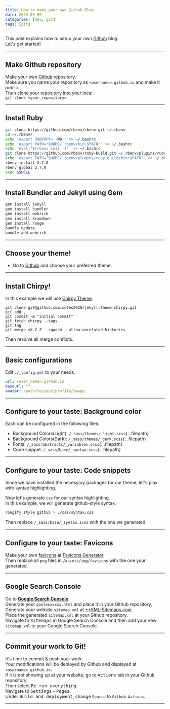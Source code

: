 ```yaml
---
title: How to make your own Github Blog.
date: 2025-03-09
categories: [dev, git]
tags: [git]
---
```


This post explains how to setup your own [Github](https://github.com) blog.  
Let's get started!  

-------------
## Make Github repository
Make your own [Github](https://github.com) repository.  
Make sure you name your repository as `<username>.github.io` and make it public.  
Then clone your repository into your local.  
`git clone <your_repository>`

---------------------
## Install Ruby
```bash
git clone https://github.com/rbenv/rbenv.git ~/.rbenv
cd ~/.rbenv/
echo 'export RUBYOPT='-W0'' >> ~/.bashrc
echo 'export PATH="$HOME/.rbenv/bin:$PATH"' >> ~/.bashrc
echo 'eval "$(rbenv init -)"' >> ~/.bashrc
git clone https://github.com/rbenv/ruby-build.git ~/.rbenv/plugins/ruby-build
echo 'export PATH="$HOME/.rbenv/plugins/ruby-build/bin:$PATH"' >> ~/.bashrc
rbenv install 2.7.0
rbenv global 2.7.0
exec $SHELL
```
---------------------
## Install Bundler and Jekyll using Gem
```bash
gem install jekyll
gem install bundler 
gem install webrick
gem install kramdown
gem install rouge
bundle update
bundle add webrick
```
---------------------

## Choose your theme!
- Go to [Github](https://github.com/topics/jekyll-theme) and choose your preferred theme.

---------------------

## Install Chirpy!
In this example we will use [Chirpy Theme](https://github.com/cotes2020/jekyll-theme-chirp). 

```git
git clone git@github.com:cotes2020/jekyll-theme-chirpy.git
git add .
git commit -m "initial commit"
git fetch chirpy --tags
git tag
git merge vX.Y.Z --squash --allow-unrelated-histories
```
Then resolve all merge conflicts.

---------------------
## Basic configurations
Edit `./_config.yml` to your needs.  
```yml
url: <user_name>.github.io
baseurl: ""
avatar: /path/to/your/profile/image
```
---------------------
## Configure to your taste: Background color
Each can be configured in the following files:
- Background Colors(Light): `/_sass/themes/_light.scss`{: .filepath}
- Background Colors(Dark): `/_sass/themes/_dark.scss`{: .filepath}
- Fonts: `/_sass/abstracts/_variables.scss`{: .filepath}
- Code snippet: `/_sass/base/_syntax.scss`{: .filepath}

---------------------
## Configure to your taste: Code snippets

Since we have installed the necessary packages for our theme, let's play with syntax highlighting.

Now let's generate `css` for our syntax highlighting.  
In this example, we will generate github-style syntax.  
```bash
rougify style github > ./css/syntax.css
```
Then replace `/_sass/base/_syntax.scss` with the one we generated.

---------------------
## Configure to your taste: Favicons
Make your own [favicons](https://www.favicon-generator.org/about/) at [Favicons Generator](https://www.favicon-generator.org/).  
Then replace all `png` files in `/assets/img/favicons` with the one your generated.

---------------------
## Google Search Console
Go to [**Google Search Console**](https://search.google.com/search-console/about).  
Generate your `goolexxxxxx.html` and place it in your Github repository.  
Generate your website `sitemap.xml` at [**XML-Sitemaps.com](https://xml-sitemaps.com).  
Place the generated `sitemap.xml` at your Github repository.  
Navigate to <kbd>Sitemaps</kbd> in Google Search Console and then add your new `sitemap.xml` to your Google Search Console.

---------------------
## Commit your work to Git!
It's time to commit & push your work.  
Your modifications will be deployed by Github and displayed at `<username>.github.io`.  
If it is not showing up at your website, go to <kbd>Actions</kbd> tab in your Github repository.  
Then select <kbd>Re-run everything</kbd>.  
Navigate to <kbd>Settings</kbd> - <kbd>Pages</kbd>.  
Under <kbd>Build and deployment</kbd>, change `Source` to `Github Actions`.  


---------------------
